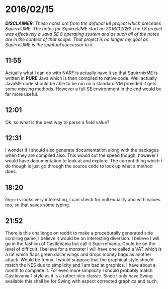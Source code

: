 # 2016/02/15

***DISCLAIMER***: _These notes are from the defunct k8 project which_
_precedes SquirrelJME. The notes for SquirrelJME start on 2016/02/26!_
_The k8 project was effectively a Java SE 8 operating system and as such_
_all of the notes are in the context of that scope. That project is no_
_longer my goal as SquirrelJME is the spiritual successor to it._

## 11:55

Actually what I can do with NARF is actually have it so that SquirrnixME is
written in **PURE** Java which is then compiled to native code. Well actually
JavaME code should be able to be ran on a standard VM provided it gets some
missing methods. However a full SE environment in the end would be far more
useful.

## 12:01

Ok, so what is the best way to parse a field value?

## 12:31

I wonder if I should also generate documentation along with the packages when
they are compiled also. This would cut the speed though, however I would have
documentation to look at and explore. The current thing which I do though is
just go through the source code to look up what a method does.

## 18:20

`Objects` looks very interesting, I can check for null equality and with
values too, so that saves some typing.

## 21:52

There is this challenge on reddit to make a procedurally generated side
scrolling game, I believe it would be an interesting diversion. I believe I
will go in the fashion of CastleVania but call it SquirrelVania. Could be on
the level of difficult. I believe for a monster I will have one called a VAT
which is a rat which flaps green dollar wings and drops money bags as another
attack. Would be funny. I would suppose that the graphical style should match
the NES due to simplicity and I am bad at graphics. I have about a month to
complete it. For even more simplicity I should probably match Castlevania 1
style as it is a rather nice classic. Since I only have Swing available this
shall be for Swing with aspect corrected graphics and such.

